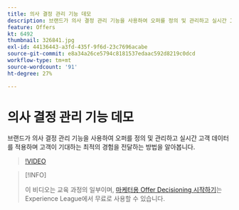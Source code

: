 ```yaml
---
title: 의사 결정 관리 기능 데모
description: 브랜드가 의사 결정 관리 기능을 사용하여 오퍼를 정의 및 관리하고 실시간 고객 데이터를 적용하며 고객이 기대하는 최적의 경험을 전달하는 방법을 알아봅니다.
feature: Offers
kt: 6492
thumbnail: 326841.jpg
exl-id: 44136443-a3fd-435f-9f6d-23c7696acabe
source-git-commit: e8a34a26ce5794c8181537edaac592d8219c0dcd
workflow-type: tm+mt
source-wordcount: '91'
ht-degree: 27%

---
```


# 의사 결정 관리 기능 데모

브랜드가 의사 결정 관리 기능을 사용하여 오퍼를 정의 및 관리하고 실시간 고객 데이터를 적용하며 고객이 기대하는 최적의 경험을 전달하는 방법을 알아봅니다.

>[!VIDEO](https://video.tv.adobe.com/v/326841?quality=12&learn=on)

>[!INFO]
>
> 이 비디오는 교육 과정의 일부이며, [마케터용 Offer Decisioning 시작하기](https://experienceleague.adobe.com/?recommended=ExperiencePlatform-U-1-2020.1.offerdecisioning)는 Experience League에서 무료로 사용할 수 있습니다.
